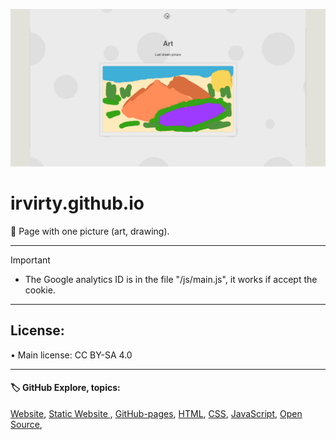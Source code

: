 ![banner](/img/github-banner-settings.png)  
  
# irvirty.github.io

📄 Page with one picture (art, drawing).
  
---
   
> [!IMPORTANT]
> - The Google analytics ID is in the file "/js/main.js", it works if accept the cookie.  

---
  
## License:  
• Main license: CC BY-SA 4.0  

---
   
#### 🏷️ GitHub Explore, topics:  
[Website](https://github.com/topics/website?s=updated),
[Static Website ](https://github.com/topics/static-website?s=updated),
[GitHub-pages](https://github.com/topics/github-pages?s=updated),
[HTML](https://github.com/topics/HTML?s=updated),
[CSS](https://github.com/topics/CSS?s=updated),
[JavaScript](https://github.com/topics/javascript?s=updated),
[Open Source](https://github.com/topics/open-source?s=updated),


